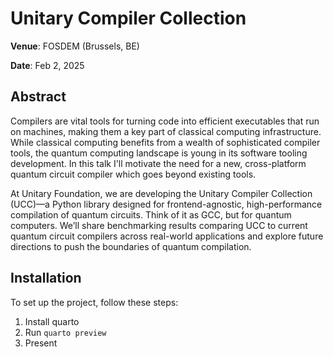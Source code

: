 # Unitary Compiler Collection

**Venue**: FOSDEM (Brussels, BE)

**Date**: Feb 2, 2025

## Abstract

Compilers are vital tools for turning code into efficient executables that run on machines, making them a key part of classical computing infrastructure.
While classical computing benefits from a wealth of sophisticated compiler tools, the quantum computing landscape is young in its software tooling development.
In this talk I'll motivate the need for a new, cross-platform quantum circuit compiler which goes beyond existing tools.

At Unitary Foundation, we are developing the Unitary Compiler Collection (UCC)—a Python library designed for frontend-agnostic, high-performance compilation of quantum circuits.
Think of it as GCC, but for quantum computers.
We’ll share benchmarking results comparing UCC to current quantum circuit compilers across real-world applications and explore future directions to push the boundaries of quantum compilation.

## Installation

To set up the project, follow these steps:

1. Install quarto
2. Run `quarto preview`
3. Present
